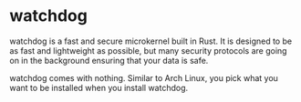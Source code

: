 # watchdog

watchdog is a fast and secure microkernel built in Rust. It is designed to be as fast and lightweight as possible, but many security
protocols are going on in the background ensuring that your data is safe.

watchdog comes with nothing. Similar to Arch Linux, you pick what you want to be installed when you install watchdog.
